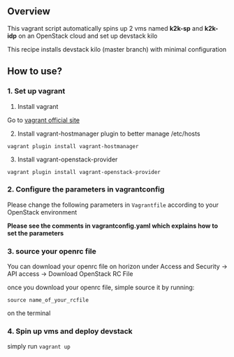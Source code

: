 ## Overview

This vagrant script automatically spins up 2 vms named **k2k-sp** and **k2k-idp** on an OpenStack cloud and set up devstack kilo 

This recipe installs devstack kilo (master branch) with minimal configuration

## How to use?

### 1. Set up vagrant 

1) Install vagrant

Go to [vagrant official site](http://www.vagrantup.com/downloads)

2) Install vagrant-hostmanager plugin to better manage /etc/hosts

`vagrant plugin install vagrant-hostmanager`

3) Install vagrant-openstack-provider

`vagrant plugin install vagrant-openstack-provider`

### 2. Configure the parameters in vagrantconfig

Please change the following parameters in `Vagrantfile` according to your OpenStack environment

**Please see the comments in vagrantconfig.yaml which explains how to set the parameters**

### 3. source your openrc file

You can download your openrc file on horizon under Access and Security -> API access -> Download OpenStack RC File 

once you download your openrc file, simple source it by running: 

`source name_of_your_rcfile` 

on the terminal

### 4. Spin up vms and deploy devstack
 
simply run `vagrant up` 


